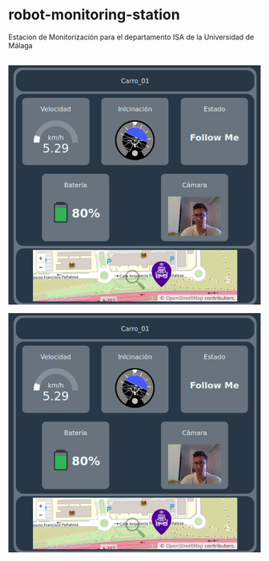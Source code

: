 # robot-monitoring-station
Estacion de Monitorización para el departamento ISA de la Universidad de Málaga
<p align="center">
  <br>
  <img src="detail-panel-complete.png" alt="Imagen de la estación">
  <br>
</p>

![Imagen de la estación](detail-panel-complete.png)
